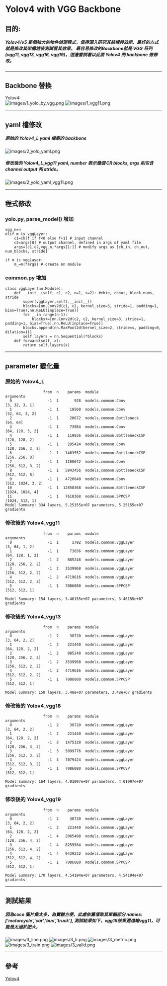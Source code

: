 # Yolov4 with VGG Backbone
## 目的:
##### Yolov4/v5 是個強大的物件偵測程式，值得深入研究其結構與效能，最好的方式就是修改其架構然後測試看其效果。 最容易修改的Backbone就是 VGG 系列(vgg11, vgg13, vgg16, vgg19)，這邊嘗試著以此將 Yolov4 的 backbone 做修改。
***
## Backbone 替換
Yolov4:  
![images/1_yolo_by_vgg.png](images/1_yolo_by_vgg.png)
![images/1_vgg11.png](images/1_vgg11.png)
***
## yaml 檔修改
##### 原始的 Yolov4_L yaml 檔案的 backbone
![images/2_yolo_yaml.png](images/2_yolo_yaml.png)
##### 修改後的 Yolov4_L_vgg11 yaml, number 表示幾個 CR blocks, args 則包含 channel output 和 stride。
![images/2_yolo_yaml_vgg11.png](images/2_yolo_yaml_vgg11.png)
***
## 程式修改
### yolo.py, parse_model() 增加
```
vgg_n=n
elif m is vggLayer:
    c1=ch[f if f<0 else f+1] # input channel
    c2=args[0] # output channel, defined in args of yaml file
    args=[c1,c2,vgg_n,*args[1:]] # modify args as [ch_in, ch_out, num_blocks, stride]

if m is vggLayer:
    m_=m(*args) # create nn module
```
### common.py 增加
```
class vggLayer(nn.Module):
    def __init__(self, c1, c2, n=1, s=2): #chin, chout, block_nums, stride
        super(vggLayer,self).__init__()
        blocks=[nn.Conv2d(c1, c2, kernel_size=3, stride=1, padding=1, bias=True),nn.ReLU(inplace=True)]
        for _ in range(n-1):
            blocks+=[nn.Conv2d(c2, c2, kernel_size=3, stride=1, padding=1, bias=True),nn.ReLU(inplace=True)]
        blocks.append(nn.MaxPool2d(kernel_size=2, stride=s, padding=0, dilation=1))
        self.layers = nn.Sequential(*blocks)
    def forward(self, x):
        return self.layers(x)
```
***
## parameter 變化量
### 原始的 Yolov4_L
```
                 from  n    params  module                                  arguments
  0                -1  1       928  models.common.Conv                      [3, 32, 3, 1]
  1                -1  1     18560  models.common.Conv                      [32, 64, 3, 2]
  2                -1  1     20672  models.common.Bottleneck                [64, 64]
  3                -1  1     73984  models.common.Conv                      [64, 128, 3, 2]
  4                -1  1    119936  models.common.BottleneckCSP             [128, 128, 2]
  5                -1  1    295424  models.common.Conv                      [128, 256, 3, 2]
  6                -1  1   1463552  models.common.BottleneckCSP             [256, 256, 8]
  7                -1  1   1180672  models.common.Conv                      [256, 512, 3, 2]
  8                -1  1   5843456  models.common.BottleneckCSP             [512, 512, 8]
  9                -1  1   4720640  models.common.Conv                      [512, 1024, 3, 2]
 10                -1  1  12858368  models.common.BottleneckCSP             [1024, 1024, 4]
 11                -1  1   7610368  models.common.SPPCSP                    [1024, 512, 1]
Model Summary: 334 layers, 5.25155e+07 parameters, 5.25155e+07 gradients
```
### 修改後的 Yolov4_vgg11
```
                 from  n    params  module                                  arguments
  0                -1  1      1792  models.common.vggLayer                  [3, 64, 1, 2]
  1                -1  1     73856  models.common.vggLayer                  [64, 128, 1, 2]
  2                -1  2    885248  models.common.vggLayer                  [128, 256, 2, 2]
  3                -1  2   3539968  models.common.vggLayer                  [256, 512, 2, 2]
  4                -1  2   4719616  models.common.vggLayer                  [512, 512, 2, 2]
  5                -1  1   7086080  models.common.SPPCSP                    [512, 512, 1]
  
Model Summary: 154 layers, 3.46155e+07 parameters, 3.46155e+07 gradients
```
### 修改後的 Yolov4_vgg13
```
                 from  n    params  module                                  arguments
  0                -1  2     38720  models.common.vggLayer                  [3, 64, 2, 2]
  1                -1  2    221440  models.common.vggLayer                  [64, 128, 2, 2]
  2                -1  2    885248  models.common.vggLayer                  [128, 256, 2, 2]
  3                -1  2   3539968  models.common.vggLayer                  [256, 512, 2, 2]
  4                -1  2   4719616  models.common.vggLayer                  [512, 512, 2, 2]
  5                -1  1   7086080  models.common.SPPCSP                    [512, 512, 1]

Model Summary: 158 layers, 3.48e+07 parameters, 3.48e+07 gradients
```
### 修改後的 Yolov4_vgg16
```
                 from  n    params  module                                  arguments
  0                -1  2     38720  models.common.vggLayer                  [3, 64, 2, 2]
  1                -1  2    221440  models.common.vggLayer                  [64, 128, 2, 2]
  2                -1  3   1475328  models.common.vggLayer                  [128, 256, 3, 2]
  3                -1  3   5899776  models.common.vggLayer                  [256, 512, 3, 2]
  4                -1  3   7079424  models.common.vggLayer                  [512, 512, 3, 2]
  5                -1  1   7086080  models.common.SPPCSP                    [512, 512, 1]
  
Model Summary: 164 layers, 4.01097e+07 parameters, 4.01097e+07 gradients
```
### 修改後的 Yolov4_vgg19
```
                 from  n    params  module                                  arguments
  0                -1  2     38720  models.common.vggLayer                  [3, 64, 2, 2]
  1                -1  2    221440  models.common.vggLayer                  [64, 128, 2, 2]
  2                -1  4   2065408  models.common.vggLayer                  [128, 256, 4, 2]
  3                -1  4   8259584  models.common.vggLayer                  [256, 512, 4, 2]
  4                -1  4   9439232  models.common.vggLayer                  [512, 512, 4, 2]
  5                -1  1   7086080  models.common.SPPCSP                    [512, 512, 1]
  
Model Summary: 170 layers, 4.54194e+07 parameters, 4.54194e+07 gradients
```
***
## 測試結果
##### 因為coco 圖片集太多，為實驗方便，此處依舊僅取其車輛部分 names: ['motorcycle','car','bus','truck'], 測試結果如下，vgg19效果還遠輸vgg11，可能是太過於肥大，
![images/3_line.png](images/3_line.png)
![images/3_lr.png](images/3_lr.png)
![images/3_metric.png](images/3_metric.png)
![images/3_train.png](images/3_train.png)
![images/3_valid.png](images/3_valid.png)
***
## 參考
[Yolov4](https://github.com/WongKinYiu/PyTorch_YOLOv4)
